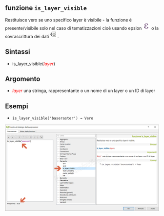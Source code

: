 ## funzione `is_layer_visible`

Restituisce vero se uno specifico layer è visibile - la funzione è presente/visibile solo nel caso di tematizzazioni cioè usando epslon ![](/img/mIconExpression.png) o la sovrascrittura dei dati ![](/img/miconDataDefine.png).

## Sintassi

* is_layer_visible(_<span style="color:red;">layer</span>_)

## Argomento

* _<span style="color:red;">layer</span>_ una stringa, rappresentante o un nome di un layer o un ID di layer

## Esempi

* `is_layer_visible('baseraster') → Vero`

![](/img/generale/is_layer_visible1.png)
